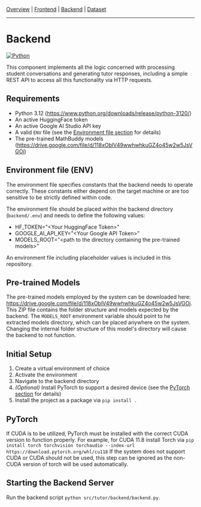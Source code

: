 [Overview](../README.md) | [Frontend](../frontend/README.md) | [Backend](./README.md) | [Dataset](../annotation/README.md)
___

# Backend

[![Python](https://img.shields.io/badge/Python-3.12-blue.svg?style=flat&logo=python)](https://www.python.org/)

This component implements all the logic concerned with processing student conversations and generating tutor responses, including a simple REST API to access all this functionality via HTTP requests.


## Requirements 

- Python 3.12 (https://www.python.org/downloads/release/python-3120/)
- An active HuggingFace token
- An active Google AI Studio API key
- A valid `ENV` file (see the [Environment file section](#environment-file-env) for details)
- The pre-trained MathBuddy models (https://drive.google.com/file/d/118xOblV49wwhwhkuGZ4o45w2w5JsVGOi)


## Environment file (ENV)

The environment file specifies constants that the backend needs to operate correctly.
These constants either depend on the target machine or are too sensitive to be strictly defined within code.

The environment file should be placed within the backend directory (`backend/.env`) and needs to define the following values:
  - HF_TOKEN="\<Your HuggingFace Token\>"
  - GOOGLE_AI_API_KEY="\<Your Google API Token\>"
  - MODELS_ROOT="\<path to the directory containing the pre-trained models\>"

An environment file including placeholder values is included in this repository.


## Pre-trained Models

The pre-trained models employed by the system can be downloaded here: https://drive.google.com/file/d/118xOblV49wwhwhkuGZ4o45w2w5JsVGOi.
This ZIP file contains the folder structure and models expected by the backend.
The `MODELS_ROOT` environment variable should point to he extracted models directory, which can be placed anywhere on the system. 
Changing the internal folder structure of this model's directory will cause the backend to not function.


## Initial Setup

1. Create a virtual environment of choice
2. Activate the environment
3. Navigate to the backend directory
4. _(Optional)_ Install PyTorch to support a desired device (see the [PyTorch section](#pytorch) for details)
4. Install the project as a package via `pip install .`


## PyTorch

If CUDA is to be utilized, PyTorch must be installed with the correct CUDA version to function properly.
For example, for CUDA 11.8 install Torch via ```pip install torch torchvision torchaudio --index-url https://download.pytorch.org/whl/cu118```
If the system does not support CUDA or CUDA should not be used, this step can be ignored as the non-CUDA version of torch will be used automatically.


## Starting the Backend Server

Run the backend script `python src/tutor/backend/backend.py`.
